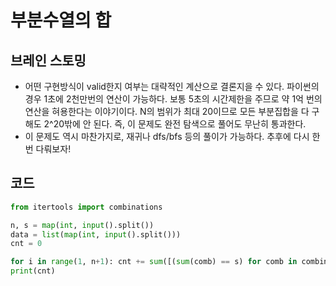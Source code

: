 # 부분수열의 합


## 브레인 스토밍

- 어떤 구현방식이 valid한지 여부는 대략적인 계산으로 결론지을 수 있다. 파이썬의 경우 1초에 2천만번의 연산이 가능하다. 보통 5초의 시간제한을 주므로 약 1억 번의 연산을 혀용한다는 이야기이다. 
  N의 범위가 최대 20이므로 모든 부분집합을 다 구해도 2^20밖에 안 된다. 즉, 이 문제도 완전 탐색으로 풀어도 무난히 통과한다.
- 이 문제도 역시 마찬가지로, 재귀나 dfs/bfs 등의 풀이가 가능하다. 추후에 다시 한번 다뤄보자!


## 코드

```python
from itertools import combinations

n, s = map(int, input().split())
data = list(map(int, input().split()))
cnt = 0

for i in range(1, n+1): cnt += sum([(sum(comb) == s) for comb in combinations(data,i)])
print(cnt)
```
